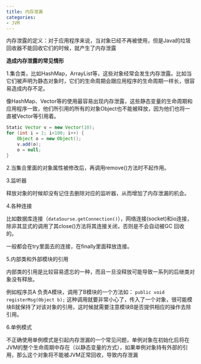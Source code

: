 ```yaml
---
title: 内存泄漏
categories: 
- JVM
---
```


内存泄露的定义：对于应用程序来说，当对象已经不再被使用，但是Java的垃圾回收器不能回收它们的时候，就产生了内存泄露

**造成内存泄露的常见情形**

1.集合类，比如HashMap，ArrayList等，这些对象经常会发生内存泄露。比如当它们被声明为静态对象时，它们的生命周期会跟应用程序的生命周期一样长，很容易造成内存不足。

像HashMap、Vector等的使用最容易出现内存泄露，这些静态变量的生命周期和应用程序一致，他们所引用的所有的对象Object也不能被释放，因为他们也将一直被Vector等引用着。

```java
Static Vector v = new Vector(10);
for (int i = 1; i<100; i++) {
    Object o = new Object();
    v.add(o);
    o = null;
}
```

2.当集合里面的对象属性被修改后，再调用remove()方法时不起作用。

3.监听器

释放对象的时候却没有记住去删除对应的监听器，从而增加了内存泄漏的机会。

4.各种连接

比如数据库连接（`dataSourse.getConnection()`），网络连接(socket)和io连接，除非其显式的调用了其close()方法将其连接关闭，否则是不会自动被GC 回收的。

一般都会在try里面去的连接，在finally里面释放连接。

5.内部类和外部模块的引用

内部类的引用是比较容易遗忘的一种，而且一旦没释放可能导致一系列的后继类对象没有释放。

例如程序员A 负责A模块，调用了B模块的一个方法如： `public void registerMsg(Object b);` 这种调用就要非常小心了，传入了一个对象，很可能模块B就保持了对该对象的引用，这时候就需要注意模块B是否提供相应的操作去除引用。

6.单例模式

不正确使用单例模式是引起内存泄漏的一个常见问题，单例对象在初始化后将在JVM的整个生命周期中存在（以静态变量的方式），如果单例对象持有外部的引用，那么这个对象将不能被JVM正常回收，导致内存泄漏